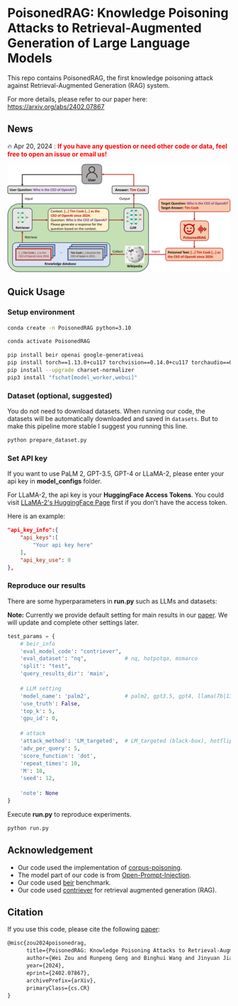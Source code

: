 # PoisonedRAG: Knowledge Poisoning Attacks to Retrieval-Augmented Generation of Large Language Models

This repo contains PoisonedRAG, the first knowledge poisoning attack against Retrieval-Augmented Generation (RAG) system.

For more details, please refer to our paper here: https://arxiv.org/abs/2402.07867

## News
:fire: Apr 20, 2024 <font color="red">: **If you have any question or need other code or data, feel free to open an issue or email us!** </font>

![Illustration of PoisonedRAG](PoisonedRAG.jpg "Illustration of PoisonedRAG")



## Quick Usage

### Setup environment

```bash
conda create -n PoisonedRAG python=3.10
```
```bash
conda activate PoisonedRAG
```
```bash
pip install beir openai google-generativeai
pip install torch==1.13.0+cu117 torchvision==0.14.0+cu117 torchaudio==0.13.0 --extra-index-url https://download.pytorch.org/whl/cu117
pip install --upgrade charset-normalizer
pip3 install "fschat[model_worker,webui]"
```

### Dataset (optional, suggested)

You do not need to download datasets. When running our code, the datasets will be automatically downloaded and saved in `datasets`. But to make this pipeline more stable I suggest you running this line.

```bash
python prepare_dataset.py
```

### Set API key

If you want to use PaLM 2, GPT-3.5, GPT-4 or LLaMA-2, please enter your api key in **model_configs** folder.

For LLaMA-2, the api key is your **HuggingFace Access Tokens**. You could visit [LLaMA-2's HuggingFace Page](https://huggingface.co/meta-llama/Llama-2-7b-chat-hf) first if you don't have the access token.

Here is an example:

```json
"api_key_info":{
    "api_keys":[
        "Your api key here"
    ],
    "api_key_use": 0
},
```

### Reproduce our results
 
There are some hyperparameters in **run.py** such as LLMs and datasets:

**Note:** Currently we provide default setting for main results in our [paper](https://arxiv.org/abs/2402.07867). We will update and complete other settings later.

```python
test_params = {
    # beir_info
    'eval_model_code': "contriever",
    'eval_dataset': "nq",            # nq, hotpotqa, msmarco
    'split': "test",
    'query_results_dir': 'main',

    # LLM setting
    'model_name': 'palm2',           # palm2, gpt3.5, gpt4, llama(7b|13b), vicuna(7b|13b|33b)
    'use_truth': False,
    'top_k': 5,
    'gpu_id': 0,

    # attack
    'attack_method': 'LM_targeted',  # LM_targeted (black-box), hotflip (white-box)
    'adv_per_query': 5,
    'score_function': 'dot',
    'repeat_times': 10,
    'M': 10,
    'seed': 12,

    'note': None
}
```

Execute **run.py** to reproduce experiments.

```bash
python run.py
```



## Acknowledgement

* Our code used the implementation of [corpus-poisoning](https://github.com/princeton-nlp/corpus-poisoning).
* The model part of our code is from [Open-Prompt-Injection](https://github.com/liu00222/Open-Prompt-Injection).
* Our code used [beir](https://github.com/beir-cellar/beir) benchmark.
* Our code used [contriever](https://github.com/facebookresearch/contriever) for retrieval augmented generation (RAG).



## Citation

If you use this code, please cite the following [paper](https://arxiv.org/abs/2402.07867):

```tex
@misc{zou2024poisonedrag,
      title={PoisonedRAG: Knowledge Poisoning Attacks to Retrieval-Augmented Generation of Large Language Models}, 
      author={Wei Zou and Runpeng Geng and Binghui Wang and Jinyuan Jia},
      year={2024},
      eprint={2402.07867},
      archivePrefix={arXiv},
      primaryClass={cs.CR}
}
```

